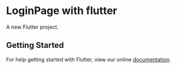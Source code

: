 # LoginPage with flutter

A new Flutter project.

## Getting Started

For help getting started with Flutter, view our online
[documentation](https://flutter.io/).
